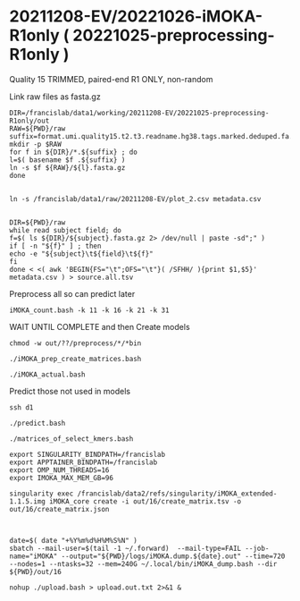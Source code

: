 
#	20211208-EV/20221026-iMOKA-R1only ( 20221025-preprocessing-R1only )

Quality 15 TRIMMED, paired-end R1 ONLY, non-random


Link raw files as fasta.gz
```
DIR=/francislab/data1/working/20211208-EV/20221025-preprocessing-R1only/out
RAW=${PWD}/raw
suffix=format.umi.quality15.t2.t3.readname.hg38.tags.marked.deduped.fa.gz
mkdir -p $RAW
for f in ${DIR}/*.${suffix} ; do
l=$( basename $f .${suffix} )
ln -s $f ${RAW}/${l}.fasta.gz
done


ln -s /francislab/data1/raw/20211208-EV/plot_2.csv metadata.csv


DIR=${PWD}/raw
while read subject field; do
f=$( ls ${DIR}/${subject}.fasta.gz 2> /dev/null | paste -sd";" )
if [ -n "${f}" ] ; then
echo -e "${subject}\t${field}\t${f}"
fi
done < <( awk 'BEGIN{FS="\t";OFS="\t"}( /SFHH/ ){print $1,$5}' metadata.csv ) > source.all.tsv

```





Preprocess all so can predict later
```
iMOKA_count.bash -k 11 -k 16 -k 21 -k 31

```







WAIT UNTIL COMPLETE and then Create models

```
chmod -w out/??/preprocess/*/*bin

./iMOKA_prep_create_matrices.bash
```







```
./iMOKA_actual.bash

```












Predict those not used in models


```
ssh d1

./predict.bash
```


```
./matrices_of_select_kmers.bash
```





```
export SINGULARITY_BINDPATH=/francislab
export APPTAINER_BINDPATH=/francislab
export OMP_NUM_THREADS=16
export IMOKA_MAX_MEM_GB=96

singularity exec /francislab/data2/refs/singularity/iMOKA_extended-1.1.5.img iMOKA_core create -i out/16/create_matrix.tsv -o out/16/create_matrix.json



date=$( date "+%Y%m%d%H%M%S%N" )
sbatch --mail-user=$(tail -1 ~/.forward)  --mail-type=FAIL --job-name="iMOKA" --output="${PWD}/logs/iMOKA.dump.${date}.out" --time=720 --nodes=1 --ntasks=32 --mem=240G ~/.local/bin/iMOKA_dump.bash --dir ${PWD}/out/16

```
 




```
nohup ./upload.bash > upload.out.txt 2>&1 &
```


